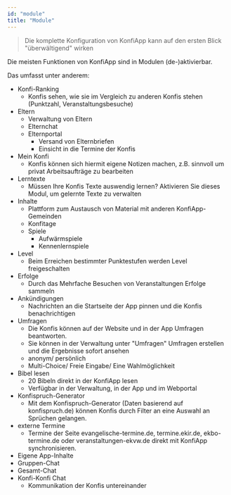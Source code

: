 ```yaml
---
id: "module"
title: "Module"
---
```


> Die komplette Konfiguration von KonfiApp kann auf den ersten Blick "überwältigend" wirken

Die meisten Funktionen von KonfiApp sind in Modulen (de-)aktivierbar.

Das umfasst unter anderem:
- Konfi-Ranking
  - Konfis sehen, wie sie im Vergleich zu anderen Konfis stehen (Punktzahl, Veranstaltungsbesuche)
- Eltern
  - Verwaltung von Eltern
  - Elternchat
  - Elternportal
    - Versand von Elternbriefen
    - Einsicht in die Termine der Konfis
- Mein Konfi
  - Konfis können sich hiermit eigene Notizen machen, z.B. sinnvoll um privat Arbeitsaufträge zu bearbeiten
- Lerntexte
  - Müssen Ihre Konfis Texte auswendig lernen? Aktivieren Sie dieses Modul, um gelernte Texte zu verwalten
- Inhalte
  - Plattform zum Austausch von Material mit anderen KonfiApp-Gemeinden
  - Konfitage
  - Spiele
    - Aufwärmspiele
    - Kennenlernspiele
- Level
  - Beim Erreichen bestimmter Punktestufen werden Level freigeschalten
- Erfolge
  - Durch das Mehrfache Besuchen von Veranstaltungen Erfolge sammeln
- Ankündigungen
  - Nachrichten an die Startseite der App pinnen und die Konfis benachrichtigen
- Umfragen
  - Die Konfis können auf der Website und in der App Umfragen beantworten.
  - Sie können in der Verwaltung unter "Umfragen" Umfragen erstellen und die Ergebnisse sofort ansehen
  - anonym/ persönlich
  - Multi-Choice/ Freie Eingabe/ Eine Wahlmöglichkeit
- Bibel lesen
  - 20 Bibeln direkt in der KonfiApp lesen
  - Verfügbar in der Verwaltung, in der App und im Webportal
- Konfispruch-Generator
  - Mit dem Konfispruch-Generator (Daten basierend auf konfispruch.de) können Konfis durch Filter an eine Auswahl an Sprüchen gelangen.
- externe Termine
  - Termine der Seite evangelische-termine.de, termine.ekir.de, ekbo-termine.de oder veranstaltungen-ekvw.de direkt mit KonfiApp synchronisieren.
- Eigene App-Inhalte
- Gruppen-Chat
- Gesamt-Chat
- Konfi-Konfi Chat
  - Kommunikation der Konfis untereinander